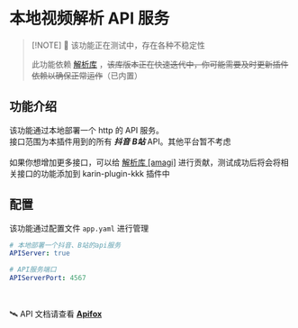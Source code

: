 # 本地视频解析 API 服务
> [!NOTE] 🚧 该功能正在测试中，存在各种不稳定性
>
> 此功能依赖 [解析库](https://github.com/ikenxuan/amagi) ，~~该库版本正在快速迭代中，你可能需要及时更新插件依赖以确保正常运作~~（已内置）

## 功能介绍
该功能通过本地部署一个 http 的 API 服务。<br>
接口范围为本插件用到的所有 **_抖音_** **_B站_** API。其他平台暂不考虑<br><br>
如果你想增加更多接口，可以给 [解析库 [amagi]](https://github.com/ikenxuan/amagi) 进行贡献，测试成功后将会将相关接口的功能添加到 karin-plugin-kkk 插件中

## 配置
该功能通过配置文件 `app.yaml` 进行管理

```yaml
# 本地部署一个抖音、B站的api服务
APIServer: true

# API服务端口
APIServerPort: 4567
```
<br>

🛰️ API 文档请查看 [**Apifox**](https://amagi.apifox.cn)
